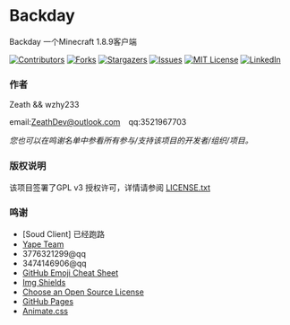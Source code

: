# Backday

Backday 一个Minecraft 1.8.9客户端

<!-- PROJECT SHIELDS -->

[![Contributors][contributors-shield]][contributors-url]
[![Forks][forks-shield]][forks-url]
[![Stargazers][stars-shield]][stars-url]
[![Issues][issues-shield]][issues-url]
[![MIT License][license-shield]][license-url]
[![LinkedIn][linkedin-shield]][linkedin-url]

### 作者

Zeath && wzhy233

email:ZeathDev@outlook.com  &ensp; qq:3521967703    

 *您也可以在鸣谢名单中参看所有参与/支持该项目的开发者/组织/项目。*

### 版权说明

该项目签署了GPL v3 授权许可，详情请参阅 [LICENSE.txt](https://github.com/ZeathDev/Backday/blob/master/LICENSE.txt)

### 鸣谢

- [Soud Client] 已经跑路
- [Yape Team](https://github.com/yapeteam)
- 3776321299@qq
- 3474146906@qq
- [GitHub Emoji Cheat Sheet](https://www.webpagefx.com/tools/emoji-cheat-sheet)
- [Img Shields](https://shields.io)
- [Choose an Open Source License](https://choosealicense.com)
- [GitHub Pages](https://pages.github.com)
- [Animate.css](https://daneden.github.io/animate.css)

<!-- links -->
[your-project-path]:ZeathDev/Backday
[contributors-shield]: https://img.shields.io/github/contributors/ZeathDev/Backday.svg?style=flat-square
[contributors-url]: https://github.com/ZeathDev/Backday/graphs/contributors
[forks-shield]: https://img.shields.io/github/forks/ZeathDev/Backday.svg?style=flat-square
[forks-url]: https://github.com/ZeathDev/Backday/network/members
[stars-shield]: https://img.shields.io/github/stars/ZeathDev/Backday.svg?style=flat-square
[stars-url]: https://github.com/ZeathDev/Backday/stargazers
[issues-shield]: https://img.shields.io/github/issues/ZeathDev/Backday.svg?style=flat-square
[issues-url]: https://img.shields.io/github/issues/ZeathDev/Backday.svg
[license-shield]: https://img.shields.io/github/license/ZeathDev/Backday.svg?style=flat-square
[license-url]: https://github.com/ZeathDev/Backday/blob/master/LICENSE.txt
[linkedin-shield]: https://img.shields.io/badge/-LinkedIn-black.svg?style=flat-square&logo=linkedin&colorB=555
[linkedin-url]: https://linkedin.com/in/ZeathDev
